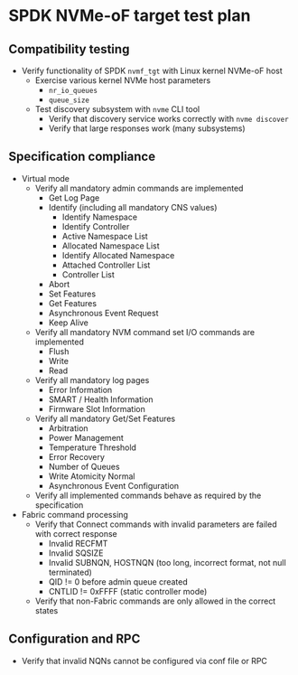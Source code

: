 # SPDK NVMe-oF target test plan

## Compatibility testing

- Verify functionality of SPDK `nvmf_tgt` with Linux kernel NVMe-oF host
  - Exercise various kernel NVMe host parameters
    - `nr_io_queues`
    - `queue_size`
  - Test discovery subsystem with `nvme` CLI tool
    - Verify that discovery service works correctly with `nvme discover`
    - Verify that large responses work (many subsystems)

## Specification compliance

- Virtual mode
  - Verify all mandatory admin commands are implemented
    - Get Log Page
    - Identify (including all mandatory CNS values)
      - Identify Namespace
      - Identify Controller
      - Active Namespace List
      - Allocated Namespace List
      - Identify Allocated Namespace
      - Attached Controller List
      - Controller List
    - Abort
    - Set Features
    - Get Features
    - Asynchronous Event Request
    - Keep Alive
  - Verify all mandatory NVM command set I/O commands are implemented
    - Flush
    - Write
    - Read
  - Verify all mandatory log pages
    - Error Information
    - SMART / Health Information
    - Firmware Slot Information
  - Verify all mandatory Get/Set Features
    - Arbitration
    - Power Management
    - Temperature Threshold
    - Error Recovery
    - Number of Queues
    - Write Atomicity Normal
    - Asynchronous Event Configuration
  - Verify all implemented commands behave as required by the specification
- Fabric command processing
  - Verify that Connect commands with invalid parameters are failed with correct response
    - Invalid RECFMT
    - Invalid SQSIZE
    - Invalid SUBNQN, HOSTNQN (too long, incorrect format, not null terminated)
    - QID != 0 before admin queue created
    - CNTLID != 0xFFFF (static controller mode)
  - Verify that non-Fabric commands are only allowed in the correct states

## Configuration and RPC

- Verify that invalid NQNs cannot be configured via conf file or RPC
